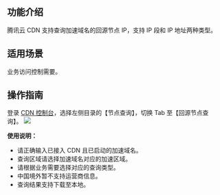 

## 功能介绍

腾讯云 CDN 支持查询加速域名的回源节点 IP，支持 IP 段和 IP 地址两种类型。

## 适用场景

业务访问控制需要。

## 操作指南

登录 [CDN 控制台](https://console.cloud.tencent.com/cdn)，选择左侧目录的【节点查询】，切换 Tab 至【回源节点查询】。
![](https://main.qcloudimg.com/raw/a2ff985ad204217ccb25254329f4350f.png)

**使用说明：**
- 请正确输入已接入 CDN 且已启动的加速域名。
- 查询区域请选择加速域名对应的加速区域。
- 请根据业务需要选择对应的查询类型。
- 中国境外暂不支持运营商信息。
- 查询结果支持下载至本地。
